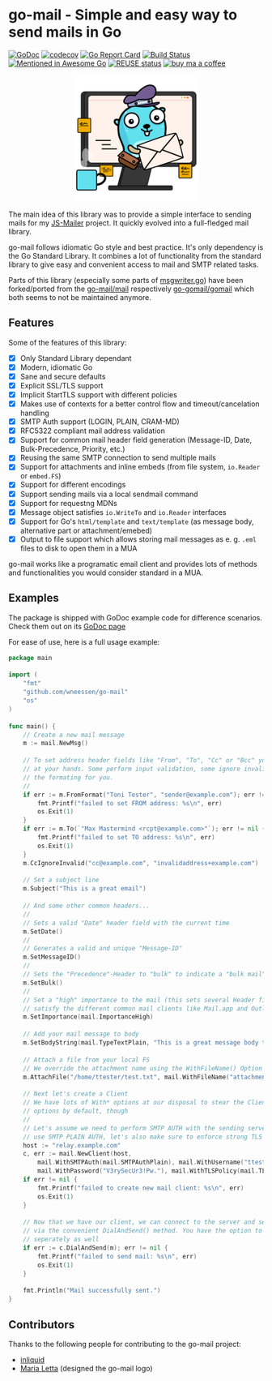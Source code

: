 <!--
SPDX-FileCopyrightText: 2022 Winni Neessen <winni@neessen.dev>

SPDX-License-Identifier: CC0-1.0
-->

# go-mail - Simple and easy way to send mails in Go

[![GoDoc](https://godoc.org/github.com/wneessen/go-mail?status.svg)](https://pkg.go.dev/github.com/wneessen/go-mail)
[![codecov](https://codecov.io/gh/wneessen/go-mail/branch/main/graph/badge.svg?token=37KWJV03MR)](https://codecov.io/gh/wneessen/go-mail) 
[![Go Report Card](https://goreportcard.com/badge/github.com/wneessen/go-mail)](https://goreportcard.com/report/github.com/wneessen/go-mail) 
[![Build Status](https://api.cirrus-ci.com/github/wneessen/go-mail.svg)](https://cirrus-ci.com/github/wneessen/go-mail) 
[![Mentioned in Awesome Go](https://awesome.re/mentioned-badge-flat.svg)](https://github.com/avelino/awesome-go) 
[![REUSE status](https://api.reuse.software/badge/github.com/wneessen/go-mail)](https://api.reuse.software/info/github.com/wneessen/go-mail) 
<a href="https://ko-fi.com/D1D24V9IX"><img src="https://uploads-ssl.webflow.com/5c14e387dab576fe667689cf/5cbed8a4ae2b88347c06c923_BuyMeACoffee_blue.png" height="20" alt="buy ma a coffee"></a>

<p align="center"><img src="./assets/gopher2.svg" width="250" alt="go-mail logo"/></p>

The main idea of this library was to provide a simple interface to sending mails for
my [JS-Mailer](https://github.com/wneessen/js-mailer) project. It quickly evolved into a full-fledged mail library.

go-mail follows idiomatic Go style and best practice. It's only dependency is the Go Standard Library. It combines a lot
of functionality from the standard library to give easy and convenient access to mail and SMTP related tasks.

Parts of this library (especially some parts of [msgwriter.go](msgwriter.go)) have been forked/ported from the
[go-mail/mail](https://github.com/go-mail/mail) respectively [go-gomail/gomail](https://github.com/go-gomail/gomail)
which both seems to not be maintained anymore.

## Features

Some of the features of this library:

* [X] Only Standard Library dependant
* [X] Modern, idiomatic Go
* [X] Sane and secure defaults
* [X] Explicit SSL/TLS support
* [X] Implicit StartTLS support with different policies
* [X] Makes use of contexts for a better control flow and timeout/cancelation handling
* [X] SMTP Auth support (LOGIN, PLAIN, CRAM-MD)
* [X] RFC5322 compliant mail address validation
* [X] Support for common mail header field generation (Message-ID, Date, Bulk-Precedence, Priority, etc.)
* [X] Reusing the same SMTP connection to send multiple mails
* [X] Support for attachments and inline embeds (from file system, `io.Reader` or `embed.FS`)
* [X] Support for different encodings
* [X] Support sending mails via a local sendmail command
* [X] Support for requestng MDNs
* [X] Message object satisfies `io.WriteTo` and `io.Reader` interfaces
* [X] Support for Go's `html/template` and `text/template` (as message body, alternative part or attachment/emebed)
* [X] Output to file support which allows storing mail messages as e. g. `.eml` files to disk to open them in a MUA

go-mail works like a programatic email client and provides lots of methods and functionalities you would consider
standard in a MUA.

## Examples

The package is shipped with GoDoc example code for difference scenarios. Check them out on its
[GoDoc page](https://pkg.go.dev/github.com/wneessen/go-mail#pkg-examples)

For ease of use, here is a full usage example:

```go
package main

import (
	"fmt"
	"github.com/wneessen/go-mail"
	"os"
)

func main() {
	// Create a new mail message
	m := mail.NewMsg()

	// To set address header fields like "From", "To", "Cc" or "Bcc" you have different methods
	// at your hands. Some perform input validation, some ignore invalid addresses. Some perform
	// the formating for you.
	// 
	if err := m.FromFormat("Toni Tester", "sender@example.com"); err != nil {
		fmt.Printf("failed to set FROM address: %s\n", err)
		os.Exit(1)
	}
	if err := m.To(`"Max Mastermind <rcpt@example.com>"`); err != nil {
		fmt.Printf("failed to set TO address: %s\n", err)
		os.Exit(1)
	}
	m.CcIgnoreInvalid("cc@example.com", "invalidaddress+example.com")

	// Set a subject line
	m.Subject("This is a great email")

	// And some other common headers...
	//
	// Sets a valid "Date" header field with the current time
	m.SetDate()
	//
	// Generates a valid and unique "Message-ID"
	m.SetMessageID()
	//
	// Sets the "Precedence"-Header to "bulk" to indicate a "bulk mail"
	m.SetBulk()
	//
	// Set a "high" importance to the mail (this sets several Header fields to 
	// satisfy the different common mail clients like Mail.app and Outlook)
	m.SetImportance(mail.ImportanceHigh)

	// Add your mail message to body
	m.SetBodyString(mail.TypeTextPlain, "This is a great message body text.")

	// Attach a file from your local FS
	// We override the attachment name using the WithFileName() Option
	m.AttachFile("/home/ttester/test.txt", mail.WithFileName("attachment.txt"))

	// Next let's create a Client
	// We have lots of With* options at our disposal to stear the Client. It will set sane
	// options by default, though
	//
	// Let's assume we need to perform SMTP AUTH with the sending server, though. Since we
	// use SMTP PLAIN AUTH, let's also make sure to enforce strong TLS
	host := "relay.example.com"
	c, err := mail.NewClient(host,
		mail.WithSMTPAuth(mail.SMTPAuthPlain), mail.WithUsername("ttester"),
		mail.WithPassword("V3rySecUr3!Pw."), mail.WithTLSPolicy(mail.TLSMandatory))
	if err != nil {
		fmt.Printf("failed to create new mail client: %s\n", err)
		os.Exit(1)
	}

	// Now that we have our client, we can connect to the server and send our mail message
	// via the convenient DialAndSend() method. You have the option to Dial() and Send()
	// seperately as well
	if err := c.DialAndSend(m); err != nil {
		fmt.Printf("failed to send mail: %s\n", err)
		os.Exit(1)
	}

	fmt.Println("Mail successfully sent.")
}
```

## Contributors
Thanks to the following people for contributing to the go-mail project:
* [inliquid](https://github.com/inliquid) 
* [Maria Letta](https://github.com/MariaLetta) (designed the go-mail logo)
